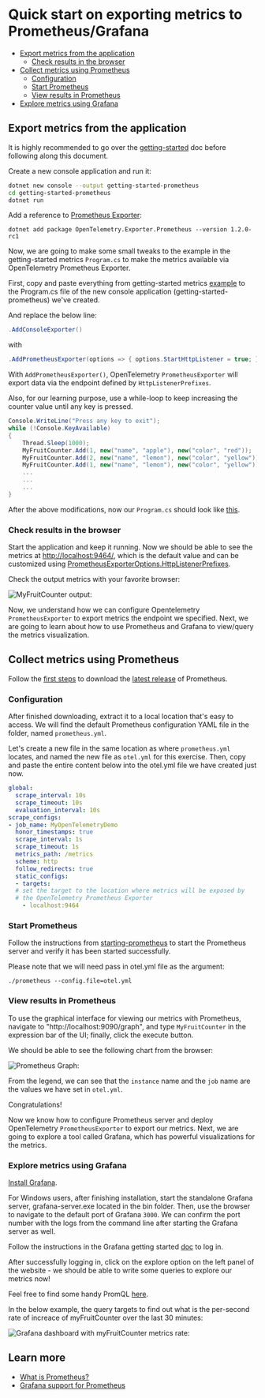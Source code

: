 # Quick start on exporting metrics to Prometheus/Grafana

- [Export metrics from the application](#export-metrics-from-the-application)
  - [Check results in the browser](#check-results-in-the-browser)
- [Collect metrics using Prometheus](#collect-metrics-using-prometheus)
  - [Configuration](#configuration)
  - [Start Prometheus](#start-prometheus)
  - [View results in Prometheus](#view-results-in-prometheus)
- [Explore metrics using Grafana](#explore-metrics-using-grafana)

## Export metrics from the application

It is highly recommended to go over the [getting-started](../getting-started/README.md)
doc before following along this document.

Create a new console application and run it:

```sh
dotnet new console --output getting-started-prometheus
cd getting-started-prometheus
dotnet run
```

Add a reference to [Prometheus
Exporter](../../../src/OpenTelemetry.Exporter.Prometheus/README.md):

```shell
dotnet add package OpenTelemetry.Exporter.Prometheus --version 1.2.0-rc1
```

Now, we are going to make some small tweaks to the example in the
getting-started metrics `Program.cs` to make the metrics available via
OpenTelemetry Prometheus Exporter.

First, copy and paste everything from getting-started
metrics [example](../getting-started/Program.cs) to the Program.cs file of the
new console application (getting-started-prometheus) we've created.

And replace the below line:

```csharp
.AddConsoleExporter()
```

with

```csharp
.AddPrometheusExporter(options => { options.StartHttpListener = true; })
```

With `AddPrometheusExporter()`, OpenTelemetry `PrometheusExporter` will export
data via the endpoint defined by `HttpListenerPrefixes`.

Also, for our learning purpose, use a while-loop to keep increasing the counter
value until any key is pressed.

```csharp
Console.WriteLine("Press any key to exit");
while (!Console.KeyAvailable)
{
    Thread.Sleep(1000);
    MyFruitCounter.Add(1, new("name", "apple"), new("color", "red"));
    MyFruitCounter.Add(2, new("name", "lemon"), new("color", "yellow"));
    MyFruitCounter.Add(1, new("name", "lemon"), new("color", "yellow"));
    ...
    ...
    ...
}
```

After the above modifications, now our `Program.cs` should look like [this](./Program.cs).

### Check results in the browser

Start the application and keep it running. Now we should be able to see the
metrics at [http://localhost:9464/](http://localhost:9464/), which is the
default value and can be customized using
[PrometheusExporterOptions.HttpListenerPrefixes](../../../src/OpenTelemetry.Exporter.Prometheus/README.md#httplistenerprefixes).

Check the output metrics with your favorite browser:

![MyFruitCounter output:](https://user-images.githubusercontent.com/16979322/150242010-8bde0002-44a5-4c84-94e6-3e0ee8a6ea4f.PNG)

Now, we understand how we can configure Opentelemetry `PrometheusExporter` to
export metrics the endpoint we specified. Next, we are going to learn about how
to use Prometheus and Grafana to view/query the metrics
visualization.

## Collect metrics using Prometheus

Follow the [first steps](https://prometheus.io/docs/introduction/first_steps/)
to download the [latest release](https://prometheus.io/download/) of Prometheus.

### Configuration

After finished downloading, extract it to a local location that's easy to
access. We will find the default Prometheus configuration YAML file in the
folder, named `prometheus.yml`.

Let's create a new file in the same location as where `prometheus.yml` locates,
and named the new file as `otel.yml` for this exercise. Then, copy and paste the
entire content below into the otel.yml file we have created just now.

```yaml
global:
  scrape_interval: 10s
  scrape_timeout: 10s
  evaluation_interval: 10s
scrape_configs:
- job_name: MyOpenTelemetryDemo
  honor_timestamps: true
  scrape_interval: 1s
  scrape_timeout: 1s
  metrics_path: /metrics
  scheme: http
  follow_redirects: true
  static_configs:
  - targets:
  # set the target to the location where metrics will be exposed by
  # the OpenTelemetry Prometheus Exporter
    - localhost:9464
```

### Start Prometheus

Follow the instructions from
[starting-prometheus](https://prometheus.io/docs/introduction/first_steps/#starting-prometheus)
to start the Prometheus server and verify it has been started successfully.

Please note that we will need pass in otel.yml file as the argument:

```console
./prometheus --config.file=otel.yml
```

### View results in Prometheus

To use the graphical interface for viewing our metrics with Prometheus, navigate
to "http://localhost:9090/graph", and type `MyFruitCounter` in the expression
bar of the UI; finally, click the execute button.

We should be able to see the following chart from the browser:

![Prometheus Graph:](https://user-images.githubusercontent.com/16979322/150242083-65b84f25-c95f-4e9b-a64f-699ad8816602.PNG)

From the legend, we can see that the `instance` name and the `job` name are the
values we have set in `otel.yml`.

Congratulations!

Now we know how to configure Prometheus server and deploy OpenTelemetry
`PrometheusExporter` to export our metrics. Next, we are going to explore a tool
called Grafana, which has powerful visualizations for the metrics.

### Explore metrics using Grafana

[Install Grafana](https://grafana.com/docs/grafana/latest/installation/).

For Windows users, after finishing installation, start the standalone Grafana
server, grafana-server.exe located in the bin folder. Then, use the browser to
navigate to the default port of Grafana `3000`. We can confirm the port number
with the logs from the command line after starting the Grafana server as well.

Follow the instructions in the Grafana getting started
[doc](https://grafana.com/docs/grafana/latest/getting-started/getting-started/#step-2-log-in)
to log in.

After successfully logging in, click on the explore option on the left panel of
the website - we should be able to write some queries to explore our metrics
now!

Feel free to find some handy PromQL
[here](https://promlabs.com/promql-cheat-sheet/).

In the below example, the query targets to find out what is the per-second rate
of increace of myFruitCounter over the last 30 minutes:

![Grafana dashboard with myFruitCounter metrics rate:](https://user-images.githubusercontent.com/16979322/150242148-f35165a3-ab34-4e8c-88a1-4995ceeb08e2.PNG)

## Learn more

- [What is Prometheus?](https://prometheus.io/docs/introduction/overview/)
- [Grafana support for
  Prometheus](https://prometheus.io/docs/visualization/grafana/#creating-a-prometheus-graph)
